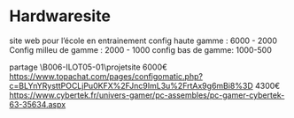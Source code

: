 # Hardwaresite
site web pour l’école en entrainement 
 config haute gamme : 6000 - 2000
 Config milleu de gamme : 2000 - 1000
 config bas de gamme: 1000-500

 partage \\B006-ILOT05-01\projetsite
 6000€ https://www.topachat.com/pages/configomatic.php?c=BLYnYRysttPOCLjPu0KFX%2FJnc9ImL3u%2FrtAx9g6mBi8%3D
 4300€ https://www.cybertek.fr/univers-gamer/pc-assembles/pc-gamer-cybertek-63-35634.aspx 